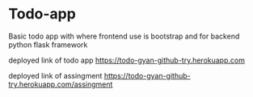 # Todo-app
Basic todo app with where frontend use is bootstrap and for backend python flask framework

deployed link of todo app
https://todo-gyan-github-try.herokuapp.com

deployed link of assingment
https://todo-gyan-github-try.herokuapp.com/assingment
